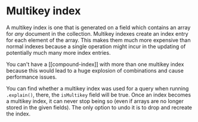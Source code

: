 # Multikey index
A multikey index is one that is generated on a field which contains an array for *any* document in the collection. Multikey indexes create an index entry for each element of the array. This makes them much more expensive than normal indexes because a single operation might incur in the updating of potentially much many more index entries.

You can't have a [[compound-index]] with more than one multikey index because this would lead to a huge explosion of combinations and cause performance issues.

You can find whether a multikey index was used for a query when running `.explain()`, there, the `isMultikey` field will be true. Once an index becomes a multikey index, it can never stop being so (even if arrays are no longer stored in the given fields). The only option to undo it is to drop and recreate the index.
